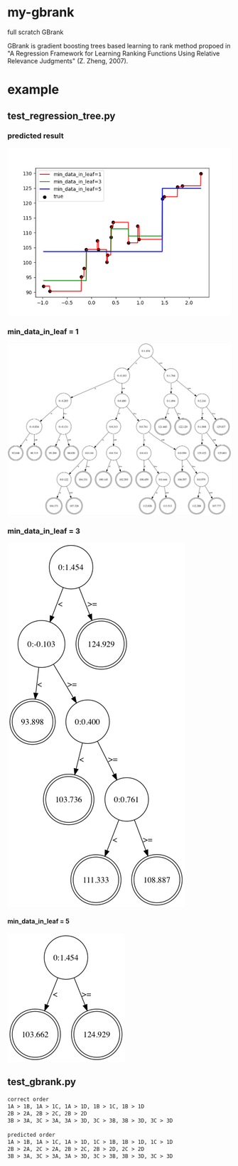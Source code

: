 # my-gbrank
full scratch GBrank

GBrank is gradient boosting trees based learning to rank method propoed in 
"A Regression Framework for Learning Ranking Functions Using Relative Relevance Judgments" (Z. Zheng, 2007).

# example

## test_regression_tree.py

### predicted result
![fig_test_regression_tree.png](fig_test_regression_tree.png)

### min_data_in_leaf = 1
![rt_1.png](rt_1.png)

### min_data_in_leaf = 3
![rt_3.png](rt_3.png)

#### min_data_in_leaf = 5
![rt_5.png](rt_5.png)

## test_gbrank.py

```
correct order
1A > 1B, 1A > 1C, 1A > 1D, 1B > 1C, 1B > 1D
2B > 2A, 2B > 2C, 2B > 2D
3B > 3A, 3C > 3A, 3A > 3D, 3C > 3B, 3B > 3D, 3C > 3D

predicted order
1A > 1B, 1A > 1C, 1A > 1D, 1C > 1B, 1B > 1D, 1C > 1D
2B > 2A, 2C > 2A, 2B > 2C, 2B > 2D, 2C > 2D
3B > 3A, 3C > 3A, 3A > 3D, 3C > 3B, 3B > 3D, 3C > 3D
```
